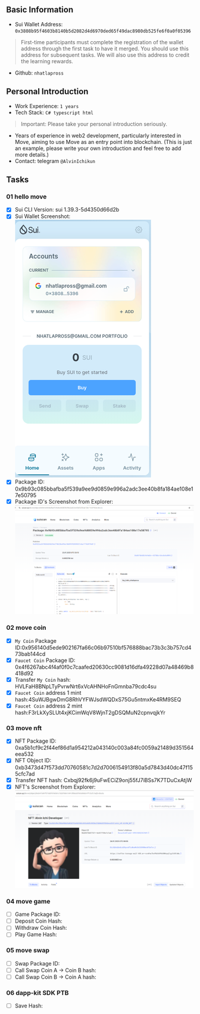 ## Basic Information
- Sui Wallet Address: `0x3808b95f4603b8140b5d2082d4d6970ded65f49dac8980db525fe6f0a0f05396`
> First-time participants must complete the registration of the wallet address through the first task to have it merged. You should use this address for subsequent tasks. We will also use this address to credit the learning rewards.
- Github: `nhatlapross`

## Personal Introduction
- Work Experience: `1 years`
- Tech Stack: `C# typescript html`
> Important: Please take your personal introduction seriously.
- Years of experience in web2 development, particularly interested in Move, aiming to use Move as an entry point into blockchain. (This is just an example, please write your own introduction and feel free to add more details.)
- Contact: telegram `@AlvinIchikun`

## Tasks

### 01 hello move
- [x] Sui CLI Version: sui 1.39.3-5d4350d66d2b
- [x] Sui Wallet Screenshot: ![](images/suiwallet.png)
- [x] Package ID: 0x9b93c085bbafba5f539a9ee9d0859e996a2adc3ee40b8fa184ae108e17e50795
- [x] Package ID's Screenshot from Explorer: ![](images/Task1PackageID.png)

### 02 move coin
- [x] `My Coin` Package ID:0x956140d5ede902167fa66c06b97510bf576888bac73b3c3b757cd473bab144cd
- [x] `Faucet Coin` Package ID: 0x4f6267abc4f4af0f0c7caafed20630cc9081d16dfa49228d07a48469b8418d92
- [x] Transfer `My Coin` hash: HVLFaH8BNpLTyPvrwNrt6xVcAHNHoFnGmnba79cdc4su
- [x] `Faucet Coin` address 1 mint hash:4SuWJBgwDmG8RhVYFWJsdWQDxS75Gu5ntmxKe4RM9SEQ
- [x] `Faucet Coin` address 2 mint hash:F3rLkXySLUt4xjKCimWqV8WjnT2gDSQMuN2cpnvqjkYr

### 03 move nft
- [x] NFT Package ID: 0xa5b1cf9c2f44ef86d1a954212a043140c003a84fc0059a21489d351564eea532
- [x] NFT Object ID: 0xb3473d47f573dd70760581c7d2d7006154913f80a5d7843d40dc47f155cfc7ad
- [x] Transfer NFT hash: Cxbqj92fk6j9uFwECiZ9onj55fJ7iBSs7K7TDuCxAtjW
- [x] NFT's Screenshot from Explorer: ![](images/AlvinNFT.png)

### 04 move game
- [ ] Game Package ID:
- [ ] Deposit Coin Hash:
- [ ] Withdraw Coin Hash:
- [ ] Play Game Hash:

### 05 move swap
- [ ] Swap Package ID:
- [ ] Call Swap Coin A -> Coin B hash:
- [ ] Call Swap Coin B -> Coin A hash:

### 06 dapp-kit SDK PTB
- [ ] Save Hash:
